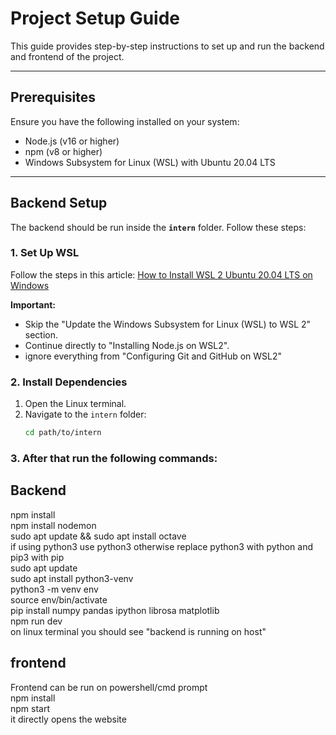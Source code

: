 # Project Setup Guide  

This guide provides step-by-step instructions to set up and run the backend and frontend of the project.

---

## Prerequisites  
Ensure you have the following installed on your system:  
- Node.js (v16 or higher)  
- npm (v8 or higher)  
- Windows Subsystem for Linux (WSL) with Ubuntu 20.04 LTS  

---

## Backend Setup  

The backend should be run inside the **`intern`** folder. Follow these steps:  

### 1. Set Up WSL  
Follow the steps in this article: [How to Install WSL 2 Ubuntu 20.04 LTS on Windows](https://medium.com/@sjmwatsefu/how-to-install-wsl-2-ubuntu-20-04-lts-on-windows-and-open-visual-studio-code-from-the-terminal-e580761e84f8)  

**Important:**  
- Skip the "Update the Windows Subsystem for Linux (WSL) to WSL 2" section.  
- Continue directly to "Installing Node.js on WSL2".
- ignore everything from "Configuring Git and GitHub on WSL2"

### 2. Install Dependencies  
1. Open the Linux terminal.  
2. Navigate to the `intern` folder:  
   ```bash
   cd path/to/intern
### 3. After that run the following commands:
## Backend ##
 npm install <br/>
 npm install nodemon <br/>
 sudo apt update && sudo apt install octave<br/>
 if using python3 use python3 otherwise replace python3 with python and pip3 with pip<br/>
 sudo apt update<br/>
sudo apt install python3-venv<br/>
python3 -m venv env<br/>
source env/bin/activate<br/>
pip install numpy pandas ipython librosa matplotlib<br/>
 npm run dev <br/>
on linux terminal you should see "backend is running on host"<br/>

## frontend ##
Frontend can be run on powershell/cmd prompt<br/>
 npm install<br/>
 npm start <br/>
it directly opens the website<br/>
